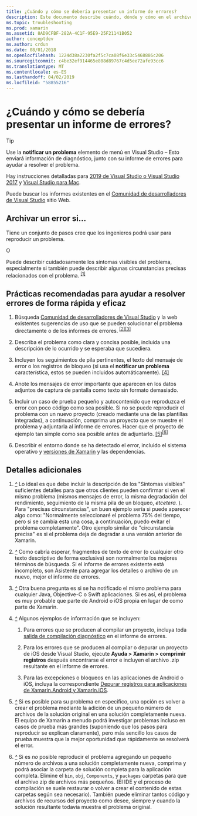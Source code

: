 ```yaml
---
title: ¿Cuándo y cómo se debería presentar un informe de errores?
description: Este documento describe cuándo, dónde y cómo en el archivo de un informe de errores. También proporciona prácticas recomendadas que permiten a los ingenieros que mejor diagnosticar el problema de informe de errores.
ms.topic: troubleshooting
ms.prod: xamarin
ms.assetid: 8AD9CFBF-282A-4C1F-95E9-25F21141B052
author: conceptdev
ms.author: crdun
ms.date: 08/01/2018
ms.openlocfilehash: 1224d38a2230fa2f5c7ca08f6e33c5468886c206
ms.sourcegitcommit: c4be32ef914465e808d89767c4d5ee72afe93cc6
ms.translationtype: MT
ms.contentlocale: es-ES
ms.lasthandoff: 04/02/2019
ms.locfileid: "58855216"
---
```

# <a name="when-and-how-should-i-file-a-bug-report"></a>¿Cuándo y cómo se debería presentar un informe de errores?

> [!TIP]
> Use la **notificar un problema** elemento de menú en Visual Studio &ndash; Esto enviará información de diagnóstico, junto con su informe de errores para ayudar a resolver el problema.
>
> Hay instrucciones detalladas para [2019 de Visual Studio o Visual Studio 2017](https://docs.microsoft.com/visualstudio/ide/how-to-report-a-problem-with-visual-studio) y [Visual Studio para Mac](https://docs.microsoft.com/visualstudio/mac/report-a-problem).
>
> Puede buscar los informes existentes en el [Comunidad de desarrolladores de Visual Studio](https://developercommunity.visualstudio.com/) sitio Web.

## <a name="file-a-bug-if"></a>Archivar un error si...

Tiene un conjunto de pasos cree que los ingenieros podrá usar para reproducir un problema.

O

Puede describir cuidadosamente los síntomas visibles del problema, especialmente si también puede describir algunas circunstancias precisas relacionados con el problema. <sup> [[1]](#note-1)</sup>

## <a name="best-practices-to-help-address-bugs-quickly-and-efficiently"></a>Prácticas recomendadas para ayudar a resolver errores de forma rápida y eficaz

1. <a name="ref-1" />Búsqueda [Comunidad de desarrolladores de Visual Studio](https://developercommunity.visualstudio.com/) y la web existentes sugerencias de uso que se pueden solucionar el problema directamente o de los informes de errores.<sup> [[2]](#note-2)</sup><sup>[[3]](#note-3)</sup>

1. <a name="ref-2" />Describa el problema como clara y concisa posible, incluida una descripción de lo ocurrido y se esperaba que sucediera.

1. <a name="ref-3" />Incluyen los seguimientos de pila pertinentes, el texto del mensaje de error o los registros de bloqueo (si usa el **notificar un problema** característica, estos se pueden incluidos automáticamente). <sup>[[4]](#note-4)</sup>

1. <a name="ref-4" />Anote los mensajes de error importante que aparecen en los datos adjuntos de captura de pantalla como texto sin formato demasiado.

1. <a name="ref-5" />Incluir un caso de prueba pequeño y autocontenido que reproduzca el error con poco código como sea posible.  Si no se puede reproducir el problema con un nuevo proyecto (creado mediante una de las plantillas integradas), a continuación, comprima un proyecto que se muestre el problema y adjuntarla al informe de errores.  Hacer que el proyecto de ejemplo tan simple como sea posible antes de adjuntarlo. <sup> [[5]](#note-5)</sup><sup>[[6]](#note-6)</sup>

1. <a name="ref-6" />Describir el entorno donde se ha detectado el error, incluido el sistema operativo y [versiones de Xamarin](~/cross-platform/troubleshooting/questions/version-logs.md) y las dependencias.

## <a name="additional-details"></a>Detalles adicionales

1. <a name="note-1" />[*^*](#ref-1) Lo ideal es que debe incluir la descripción de los "Síntomas visibles" suficientes detalles para que otros clientes pueden confirmar si ven el mismo problema (mismos mensajes de error, la misma degradación del rendimiento, seguimiento de la misma pila de un bloqueo, _etcetera._ ). Para "precisas circunstancias", un buen ejemplo sería si puede aparecer algo como: "Normalmente seleccionaré el problema 75% del tiempo, pero si se cambia esta una cosa, a continuación, puedo evitar el problema completamente". Otro ejemplo similar de "circunstancia precisa" es si el problema deja de degradar a una versión anterior de Xamarin.

1. <a name="note-2" />[*^*](#ref-2) Como cabría esperar, fragmentos de texto de error (o cualquier otro texto descriptivo de forma exclusiva) son normalmente los mejores términos de búsqueda. Si el informe de errores existente está incompleto, son Asistente para agregar los detalles o archivo de un nuevo, mejor el informe de errores.

1. <a name="note-3" />[*^*](#ref-3) Otra buena pregunta es si se ha notificado el mismo problema para cualquier Java, Objective-C o Swift aplicaciones. Si es así, el problema es muy probable que parte de Android o iOS propia en lugar de como parte de Xamarin.

1. <a name="note-4" />[*^*](#ref-4) Algunos ejemplos de información que se incluyen:

    1. Para errores que se producen al compilar un proyecto, incluya toda [salida de compilación diagnóstico](~/android/troubleshooting/troubleshooting.md#Diagnostic_MSBuild_Output) en el informe de errores.

    1. Para los errores que se producen al compilar o depurar un proyecto de iOS desde Visual Studio, ejecute **Ayuda > Xamarin > comprimir registros** después encontrarse el error e incluyen el archivo .zip resultante en el informe de errores.

    1. Para las excepciones o bloqueos en las aplicaciones de Android o iOS, incluya la correspondiente [Depurar registros para aplicaciones de Xamarin.Android y Xamarin.iOS](~/cross-platform/troubleshooting/questions/version-logs.md#debug-logs-for-xamarin-apps).

1. <a name="note-5" />[*^*](#ref-5) Si es posible para su problema en específico, una opción es volver a crear el problema mediante la adición de un pequeño número de archivos de la solución original en una solución completamente nueva. El equipo de Xamarin a menudo podrá investigar problemas incluso en casos de prueba más grandes (suponiendo que los pasos para reproducir se explican claramente), pero más sencillo los casos de prueba muestra que la mejor oportunidad que rápidamente se resolverá el error.

1. <a name="note-6" />[*^*](#ref-6) Si es _no_ posible reproducir el problema agregando un pequeño número de archivos a una solución completamente nueva, comprima y podrá asociar la carpeta de solución completa para la aplicación completa. Elimine el `bin`, `obj`, `Components`, y `packages` carpetas para que el archivo zip de archivos más pequeños. (El IDE y el proceso de compilación se suele restaurar o volver a crear el contenido de estas carpetas según sea necesario). También puede eliminar tantos código y archivos de recursos del proyecto como desee, siempre y cuando la solución resultante todavía muestra el problema original.
